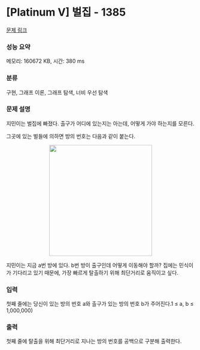# [Platinum V] 벌집 - 1385 

[문제 링크](https://www.acmicpc.net/problem/1385) 

### 성능 요약

메모리: 160672 KB, 시간: 380 ms

### 분류

구현, 그래프 이론, 그래프 탐색, 너비 우선 탐색

### 문제 설명

<p>지민이는 벌집에 빠졌다. 출구가 어디에 있는지는 아는데, 어떻게 가야 하는지를 모른다.</p>

<p>그곳에 있는 벌들에 의하면 방의 번호는 다음과 같이 붙는다.</p>

<p style="text-align: center;"><img alt="" height="297" src="https://www.acmicpc.net/upload/201004/hive.PNG" width="274"></p>

<p>지민이는 지금 a번 방에 있다. b번 방이 출구인데 어떻게 이동해야 할까? 집에는 민식이가 기다리고 있기 때문에, 가장 빠르게 탈출하기 위해 최단거리로 움직이고 싶다.</p>

### 입력 

 <p>첫째 줄에는 당신이 있는 방의 번호 a와 출구가 있는 방의 번호 b가 주어진다.1 ≤ a, b ≤ 1,000,000)</p>

### 출력 

 <p>첫째 줄에 탈출을 위해 최단거리로 지나는 방의 번호를 공백으로 구분해 출력한다.</p>

